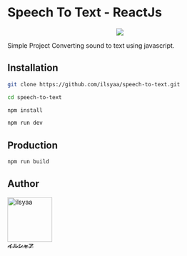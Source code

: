 # Speech To Text - ReactJs

<center>
<img src="https://i.ibb.co/KmJZtkM/VELIXS-THUMBNAILS.png">
</center>

Simple Project Converting sound to text using javascript.

## Installation
```bash
git clone https://github.com/ilsyaa/speech-to-text.git

cd speech-to-text

npm install

npm run dev
```

## Production
```bash
npm run build
```

## Author
<td align="center"><a href="https://github.com/ilsyaa"><img src="https://avatars.githubusercontent.com/u/76580335?v=4?s=100" width="100px;" alt="ilsyaa"/><br /><sub><b>イルシャア</b></sub></a><br /></td>